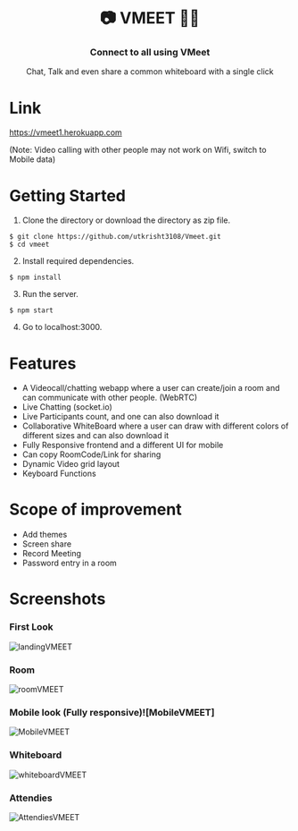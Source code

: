 <p align="center">
 <h1 align="center"> 📷 VMEET 🤝🏻</h1>
 <h3 align="center"> Connect to all using VMeet </h3>
 <p align="center"> Chat, Talk and even share a common whiteboard with a single click</p>

# Link
https://vmeet1.herokuapp.com

(Note: Video calling with other people may not work on Wifi, switch to Mobile data)

# Getting Started
1. Clone the directory or download the directory as zip file.

```
$ git clone https://github.com/utkrisht3108/Vmeet.git
$ cd vmeet
```

2. Install required dependencies.

```
$ npm install
```

3. Run the server.

```
$ npm start
```

4. Go to localhost:3000.
 
# Features
- A Videocall/chatting webapp where a user can create/join a room and can communicate with other people. (WebRTC)
- Live Chatting (socket.io)
- Live Participants count, and one can also download it
- Collaborative WhiteBoard where a user can draw with different colors of different sizes and can also download it 
- Fully Responsive frontend and a different UI for mobile
- Can copy RoomCode/Link for sharing
- Dynamic Video grid layout
- Keyboard Functions 

# Scope of improvement
- Add themes
- Screen share 
- Record Meeting
- Password entry in a room

# Screenshots

### First Look
![landingVMEET](https://user-images.githubusercontent.com/60322531/124487149-fe54c500-ddcb-11eb-9fbe-13fa66de1472.jpeg)

### Room
![roomVMEET](https://user-images.githubusercontent.com/60322531/124487298-2c3a0980-ddcc-11eb-87f6-70bda9ab40c8.jpeg)

### Mobile look (Fully responsive)![MobileVMEET]
![MobileVMEET](https://user-images.githubusercontent.com/60322531/124488413-6fe14300-ddcd-11eb-8677-225ee5646795.jpeg)

### Whiteboard
![whiteboardVMEET](https://user-images.githubusercontent.com/60322531/124487333-33f9ae00-ddcc-11eb-95b5-057e06bca4ac.jpeg)

### Attendies
![AttendiesVMEET](https://user-images.githubusercontent.com/60322531/124487770-ba15f480-ddcc-11eb-9866-80290de307df.jpeg)
